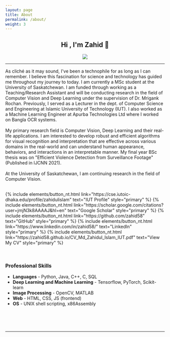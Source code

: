 ```yaml
---
layout: page
title: About
permalink: /about/
weight: 3
---
```


<div align="center">
<h2>Hi , I'm <b>Zahid</b> 👋</h2>
</div>
<p align="center">
  <img src="https://readme-typing-svg.herokuapp.com?lines=Lecturer,+Dept.+of+CSE,+ IUT;Computer+Vision+and+Deep+Learning+Researcher&center=true&width=600&height=50">
</p>
<hr/>
<h7 align="justify">
As cliché as it may sound, I've been a technophile for as long as I can remember. I believe this fascination for science and technology has guided me throughout my journey to today. I am currently a MSc student at the University of Saskatchewan. I am funded through working as a Teaching/Research Assistant and will be conducting research in the field of Computer Vision and Deep Learning under the supervision of Dr. Mrigank Rochan.  Previously, I served as a Lecturer in the dept. of Computer Science and Engineering at Islamic University of Technology (IUT).  I also worked as a Machine Learning Engineer at Apurba Technologies Ltd where I worked on Bangla OCR systems. 
<br/><br/>
My primary research field is Computer Vision, Deep Learning and their real-life applications. I am interested to develop robust and efficient algorithms for visual recognition and interpretation that are effective across various domains in the real-world and can understand human appearance, behaviors, and interactions in an interpretable manner. My final year BSc thesis was on "Efficient Violence Detection from Surveillance Footage" (Published in IJCNN 2021). 
<br/><br/>
At the University of Saskatchewan, I am continuing research in the field of Computer Vision.
<br/>
</h7>
<br/>
<p class="text-center"> 
{% include elements/button_nt.html link="https://cse.iutoic-dhaka.edu/profile/zahidulislam" text="IUT Profile" style="primary" %}
{% include elements/button_nt.html link="https://scholar.google.com/citations?user=jmjN3k8AAAAJ&hl=en" text="Google Scholar" style="primary" %}
{% include elements/button_nt.html link="https://github.com/zahid58" text="GitHub" style="primary" %}
{% include elements/button_nt.html link="https://www.linkedin.com/in/zahid58/" text="LinkedIn" style="primary" %}
{% include elements/button_nt.html link="https://zahid58.github.io/CV_Md_Zahidul_Islam_IUT.pdf" text="View My CV" style="primary" %}
</p>
<br/>
<h3 align="left"><b>Professional Skills</b></h3>
<ul>
  <li><b>Languages</b> - Python, Java, C++, C, SQL</li>
  <li><b>Deep Learning and Machine Learning</b> - Tensorflow, PyTorch, Scikit-learn</li>
  <li><b>Image Processing</b> - OpenCV, MATLAB</li>
  <li><b>Web</b> - HTML, CSS, JS (frontend)</li>
  <li><b>OS</b> - UNIX shell scripting, x86Assembly</li>
</ul>

<br/>

<!-- <p class="text-center"> {% include elements/button_nt.html link="https://zahid58.github.io/CV_Md_Zahidul_Islam_IUT.pdf" text="View CV" style="primary" %} </p> -->

<br/>
<br/>

<hr/>



<!-- <p align="center">
  <a href="https://zahid58.github.io/"><img src="https://img.icons8.com/bubbles/50/000000/web.png" alt="Website"/></a>
	<a href="mailto:zahidulislam@iut-dhaka.edu"><img src="https://img.icons8.com/bubbles/50/000000/gmail.png" alt="Gmail"/></a>
	<a href="https://github.com/zahid58"><img src="https://img.icons8.com/bubbles/50/000000/github.png" alt="GitHub"/></a>
	<a href="https://linkedin.com/in/zahid58"><img src="https://img.icons8.com/bubbles/50/000000/linkedin.png" alt="LinkedIn"/></a>
	<a href="https://www.facebook.com/Zahid1558"><img src="https://img.icons8.com/bubbles/50/000000/facebook-new.png" alt="Facebook"/></a>	
</p>
 -->


<!-- 	<a href="https://www.instagram.com/zahid__58/"><img src="https://img.icons8.com/bubbles/50/000000/instagram.png" alt="Instagram"/></a>
	<a href="https://www.youtube.com/channel/UC7V1Gm8V0kRLp_EHB8aDj2A"><img src="https://img.icons8.com/bubbles/50/000000/youtube.png" alt="Youtube"/></a> -->



<!-- <p align="left"> 
  &emsp; 
  <a href="https://www.cprogramming.com/" target="_blank"> 
    <img alt="C" src="https://img.shields.io/badge/C%20-%232370ED.svg?logo=c&logoColor=white">
  </a> 
  &emsp;
  <a href="https://www.w3schools.com/cpp/" target="_blank"> 
    <img alt="C++" src="https://img.shields.io/badge/C++%20-%2300599C.svg?logo=c%2B%2B&logoColor=white">
  </a> 
  &emsp;
  <a href="https://developer.mozilla.org/en-US/docs/Web/JavaScript" target="_blank"> 
     <img alt="JavaScript" src="https://img.shields.io/badge/JavaScript%20-%23F7DF1E.svg?logo=javascript&logoColor=black">
   </a>
  &emsp;
  <a href="https://www.java.com" target="_blank"> 
    <img alt="Java" src="https://img.shields.io/badge/Java-%23007396.svg?logo=java&logoColor=white">
  </a>
  &emsp;
   <a href="https://www.python.org" target="_blank">
    <img alt="Python" src="https://img.shields.io/badge/Python%20-%2314354C.svg?logo=python&logoColor=white">
  </a>
  &emsp;
  <a href="https://www.php.net/">
    <img alt="PHP" src="https://img.shields.io/badge/PHP-%23777BB4.svg?logo=php&logoColor=white"/>
  </a>
</p>

### 👉 Software & Tools -->


<!-- <p>
  &emsp;
    <a href="#"><img alt="Adobe" src="https://img.shields.io/badge/Adobe%20-%23FF0000.svg?logo=adobe&logoColor=white"></a>
  &emsp;
    <a href="#"><img alt="Colab" src="https://img.shields.io/badge/Colab-00b56a.svg?logo=google-colab&logoColor=white"></a>
  &emsp;
    <a href="#"><img alt="Codepen" src="https://img.shields.io/badge/Codepen-000000.svg?logo=codepen&logoColor=white"></a>
  &emsp;
    <a href="#"><img alt="Git" src="https://img.shields.io/badge/Git%20-%23F05033.svg?logo=git&logoColor=white"></a>
  &emsp;
    <a href="#"><img alt="Linux" src="https://img.shields.io/badge/Linux-FCC624?style=flat&logo=linux&logoColor=black"></a>
  &emsp;
    <a href="#"><img alt="Google Sheets" src="https://img.shields.io/badge/Google%20Sheets%20-%2334A853.svg?logo=google%20sheets&logoColor=white"></a>
</p> -->
